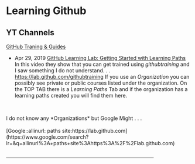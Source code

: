 # Learning Github

## YT Channels

[GitHub Traning & Guides](https://www.youtube.com/channel/UCP7RrmoueENv9TZts3HXXtw)
* Apr 29, 2019 [GitHub Learning Lab: Getting Started with Learning Paths](https://youtu.be/9fRETGPRqWM)<br>
 In this video they show that you can get trained using _githubtraining_ and I saw something I do not understand. . . <br>
 <https://lab.github.com/githubtraining>
 If you use an *Organization* you can possibly see private or public courses listed under the organization.
 On the TOP TAB there is a *Learning Paths* Tab and if the organization has a learning paths created you will find them here. <br>
 <br>
 <p>
 I do not know any *Organizations* but Google Might . . . <br>
 <br>
 [Google::allinurl: paths site:https://lab.github.com](https://www.google.com/search?lr=&q=allinurl%3A+paths+site%3Ahttps%3A%2F%2Flab.github.com)<br>
 <br>
 <HR WIDTH="80%">
 <br>
 
 
